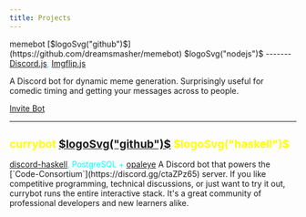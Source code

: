 ```yaml
---
title: Projects
---
```


<style>
main {
    text-indent: 0;
}

h2 {
    color: #ffff00;
    font-size: 1.2rem;
}
.stack {
    color: cyan;
    display: inline-block;
    margin: 0;
}

.stack > p {
    margin: 0;
}
.pl-logo {
    color:white;
    width: 1rem;
    height: auto;
    fill: cyan;
}

svg {
    height: 1rem;
    width: 1rem;
    fill: magenta;
    margin-bottom: -0.1rem;
}

#github {
    height: 2rem;
    width: 2rem;
    fill: magenta;
}
</style>

<!-- SVGs for languages -->
<div style="visibility: hidden; height:0, width: 0; position: absolute;">

<svg id="nodejs" class="pl-logo" viewBox="0 0 128 128">
<path  d="M112.771 30.334l-44.097-25.605c-2.781-1.584-6.402-1.584-9.205 0l-44.568 25.605c-2.87 1.651-4.901 4.754-4.901 8.073v51.142c0 3.319 2.084 6.423 4.954 8.083l11.775 6.688c5.628 2.772 7.617 2.772 10.178 2.772 8.333 0 13.093-5.039 13.093-13.828v-50.49c0-.713-.371-1.774-1.071-1.774h-5.623c-.712 0-2.306 1.061-2.306 1.773v50.49c0 3.896-3.524 7.773-10.11 4.48l-12.167-7.013c-.424-.23-.723-.693-.723-1.181v-51.142c0-.482.555-.966.982-1.213l44.424-25.561c.415-.235 1.025-.235 1.439 0l43.882 25.555c.42.253.272.722.272 1.219v51.142c0 .488.183.963-.232 1.198l-44.086 25.576c-.378.227-.847.227-1.261 0l-11.307-6.749c-.341-.198-.746-.269-1.073-.086-3.146 1.783-3.726 2.02-6.677 3.043-.726.253-1.797.692.41 1.929l14.798 8.754c1.417.82 3.027 1.246 4.647 1.246 1.642 0 3.25-.426 4.667-1.246l43.885-25.582c2.87-1.672 4.23-4.764 4.23-8.083v-51.142c0-3.319-1.36-6.414-4.229-8.073zM77.91 81.445c-11.726 0-14.309-3.235-15.17-9.066-.1-.628-.633-1.379-1.272-1.379h-5.731c-.709 0-1.279.86-1.279 1.566 0 7.466 4.059 16.512 23.453 16.512 14.039 0 22.088-5.455 22.088-15.109 0-9.572-6.467-12.084-20.082-13.886-13.762-1.819-15.16-2.738-15.16-5.962 0-2.658 1.184-6.203 11.374-6.203 9.105 0 12.461 1.954 13.842 8.091.118.577.645.991 1.24.991h5.754c.354 0 .692-.143.94-.396.24-.272.367-.613.335-.979-.891-10.568-7.912-15.493-22.112-15.493-12.631 0-20.166 5.334-20.166 14.275 0 9.698 7.497 12.378 19.622 13.577 14.505 1.422 15.633 3.542 15.633 6.395 0 4.955-3.978 7.066-13.309 7.066z"></path>
</svg>

<svg id="haskell" class="pl-logo" viewBox="0 0 128 128">
<path d="M0,110.2L30.1,65L0,19.9h22.6L52.7,65l-30.1,45.1H0z"></path> <path d="M30.1,110.2L60.2,65L30.1,19.9h22.6l60.2,90.3H90.4L71.5,81.9l-18.8,28.2H30.1z"></path> <path d="m102.9 83.8-10-15.1h35.1v15.1h-25.1zm-15.1-22.5-10-15.1h50.2v15.1h-40.2z"></path>
</svg>

<svg id="github" class="pl-logo" viewBox="0 0 128 128">
<g><path fill-rule="evenodd" clip-rule="evenodd" d="M64 5.103c-33.347 0-60.388 27.035-60.388 60.388 0 26.682 17.303 49.317 41.297 57.303 3.017.56 4.125-1.31 4.125-2.905 0-1.44-.056-6.197-.082-11.243-16.8 3.653-20.345-7.125-20.345-7.125-2.747-6.98-6.705-8.836-6.705-8.836-5.48-3.748.413-3.67.413-3.67 6.063.425 9.257 6.223 9.257 6.223 5.386 9.23 14.127 6.562 17.573 5.02.542-3.903 2.107-6.568 3.834-8.076-13.413-1.525-27.514-6.704-27.514-29.843 0-6.593 2.36-11.98 6.223-16.21-.628-1.52-2.695-7.662.584-15.98 0 0 5.07-1.623 16.61 6.19C53.7 35 58.867 34.327 64 34.304c5.13.023 10.3.694 15.127 2.033 11.526-7.813 16.59-6.19 16.59-6.19 3.287 8.317 1.22 14.46.593 15.98 3.872 4.23 6.215 9.617 6.215 16.21 0 23.194-14.127 28.3-27.574 29.796 2.167 1.874 4.097 5.55 4.097 11.183 0 8.08-.07 14.583-.07 16.572 0 1.607 1.088 3.49 4.148 2.897 23.98-7.994 41.263-30.622 41.263-57.294C124.388 32.14 97.35 5.104 64 5.104z"></path><path d="M26.484 91.806c-.133.3-.605.39-1.035.185-.44-.196-.685-.605-.543-.906.13-.31.603-.395 1.04-.188.44.197.69.61.537.91zm-.743-.55M28.93 94.535c-.287.267-.85.143-1.232-.28-.396-.42-.47-.983-.177-1.254.298-.266.844-.14 1.24.28.394.426.472.984.17 1.255zm-.575-.618M31.312 98.012c-.37.258-.976.017-1.35-.52-.37-.538-.37-1.183.01-1.44.373-.258.97-.025 1.35.507.368.545.368 1.19-.01 1.452zm0 0M34.573 101.373c-.33.365-1.036.267-1.552-.23-.527-.487-.674-1.18-.343-1.544.336-.366 1.045-.264 1.564.23.527.486.686 1.18.333 1.543zm0 0M39.073 103.324c-.147.473-.825.688-1.51.486-.683-.207-1.13-.76-.99-1.238.14-.477.823-.7 1.512-.485.683.206 1.13.756.988 1.237zm0 0M44.016 103.685c.017.498-.563.91-1.28.92-.723.017-1.308-.387-1.315-.877 0-.503.568-.91 1.29-.924.717-.013 1.306.387 1.306.88zm0 0M48.614 102.903c.086.485-.413.984-1.126 1.117-.7.13-1.35-.172-1.44-.653-.086-.498.422-.997 1.122-1.126.714-.123 1.354.17 1.444.663zm0 0"></path></g>
</svg>
<!-- content start -->

</div>
memebot [$logoSvg("github")$](https://github.com/dreamsmasher/memebot) $logoSvg("nodejs")$
-------

<div class="stack">

[Discord.js](https://discord.js.org), [Imgflip.js](https://www.npmjs.com/package/imgflip)

</div>

A Discord bot for dynamic meme generation. Surprisingly useful for comedic timing and getting your messages across to people.

[Invite Bot](https://discord.com/oauth2/authorize?client_id=789578837515960362&scope=bot)

<hr>

currybot [$logoSvg("github")$](https://github.com/dreamsmasher/curry-bot) $logoSvg("haskell")$
------

<div class="stack">

[discord-haskell](https://hackage.haskell.org/package/discord-haskell), PostgreSQL + [opaleye](https://hackage.haskell.org/package/opaleye)
</div>
A Discord bot that powers the [`Code-Consortium`](https://discord.gg/ctaZPz65) server. If you like competitive programming, technical discussions, or just want to try it out, currybot runs the entire interactive stack. It's a great community of professional developers and new learners alike.